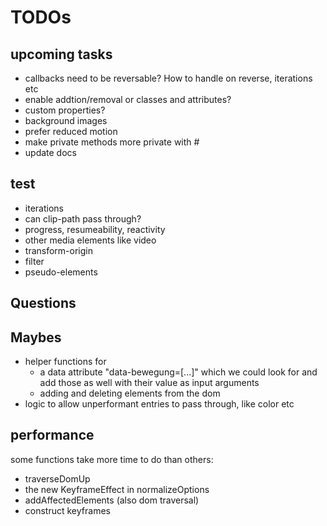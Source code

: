 # TODOs

## upcoming tasks

- callbacks need to be reversable? How to handle on reverse, iterations etc
- enable addtion/removal or classes and attributes?
- custom properties?
- background images
- prefer reduced motion
- make private methods more private with #
- update docs

## test

- iterations
- can clip-path pass through?
- progress, resumeability, reactivity
- other media elements like video
- transform-origin
- filter
- pseudo-elements

## Questions

## Maybes

- helper functions for
  - a data attribute "data-bewegung=[...]" which we could look for and add those as well with their value as input arguments
  - adding and deleting elements from the dom
- logic to allow unperformant entries to pass through, like color etc

## performance

some functions take more time to do than others:

- traverseDomUp
- the new KeyframeEffect in normalizeOptions
- addAffectedElements (also dom traversal)
- construct keyframes
